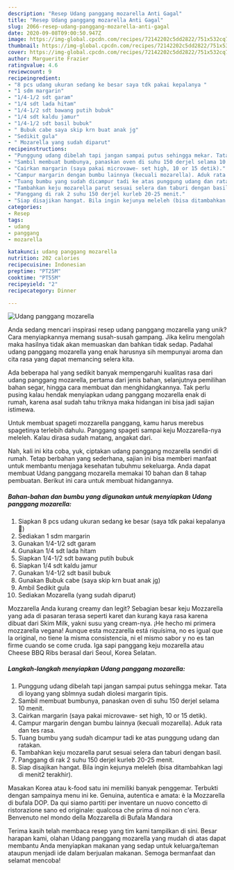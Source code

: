 ```yaml
---
description: "Resep Udang panggang mozarella Anti Gagal"
title: "Resep Udang panggang mozarella Anti Gagal"
slug: 2066-resep-udang-panggang-mozarella-anti-gagal
date: 2020-09-08T09:00:50.947Z
image: https://img-global.cpcdn.com/recipes/72142202c5dd2822/751x532cq70/udang-panggang-mozarella-foto-resep-utama.jpg
thumbnail: https://img-global.cpcdn.com/recipes/72142202c5dd2822/751x532cq70/udang-panggang-mozarella-foto-resep-utama.jpg
cover: https://img-global.cpcdn.com/recipes/72142202c5dd2822/751x532cq70/udang-panggang-mozarella-foto-resep-utama.jpg
author: Marguerite Frazier
ratingvalue: 4.6
reviewcount: 9
recipeingredient:
- "8 pcs udang ukuran sedang ke besar saya tdk pakai kepalanya "
- "1 sdm margarin"
- "1/4-1/2 sdt garam"
- "1/4 sdt lada hitam"
- "1/4-1/2 sdt bawang putih bubuk"
- "1/4 sdt kaldu jamur"
- "1/4-1/2 sdt basil bubuk"
- " Bubuk cabe saya skip krn buat anak jg"
- "Sedikit gula"
- " Mozarella yang sudah diparut"
recipeinstructions:
- "Punggung udang dibelah tapi jangan sampai putus sehingga mekar. Tata di loyang yang sblmnya sudah diolesi margarin tipis."
- "Sambil membuat bumbunya, panaskan oven di suhu 150 derjel selama 10 menit."
- "Cairkan margarin (saya pakai microvawe- set high, 10 or 15 detik)."
- "Campur margarin dengan bumbu lainnya (kecuali mozarella). Aduk rata dan tes rasa."
- "Tuang bumbu yang sudah dicampur tadi ke atas punggung udang dan ratakan."
- "Tambahkan keju mozarella parut sesuai selera dan taburi dengan basil."
- "Panggang di rak 2 suhu 150 derjel kurleb 20-25 menit."
- "Siap disajikan hangat. Bila ingin kejunya meleleh (bisa ditambahkan lagi di menit2 terakhir)."
categories:
- Resep
tags:
- udang
- panggang
- mozarella

katakunci: udang panggang mozarella 
nutrition: 202 calories
recipecuisine: Indonesian
preptime: "PT25M"
cooktime: "PT55M"
recipeyield: "2"
recipecategory: Dinner

---
```



![Udang panggang mozarella](https://img-global.cpcdn.com/recipes/72142202c5dd2822/751x532cq70/udang-panggang-mozarella-foto-resep-utama.jpg)

Anda sedang mencari inspirasi resep udang panggang mozarella yang unik? Cara menyiapkannya memang susah-susah gampang. Jika keliru mengolah maka hasilnya tidak akan memuaskan dan bahkan tidak sedap. Padahal udang panggang mozarella yang enak harusnya sih mempunyai aroma dan cita rasa yang dapat memancing selera kita.

Ada beberapa hal yang sedikit banyak mempengaruhi kualitas rasa dari udang panggang mozarella, pertama dari jenis bahan, selanjutnya pemilihan bahan segar, hingga cara membuat dan menghidangkannya. Tak perlu pusing kalau hendak menyiapkan udang panggang mozarella enak di rumah, karena asal sudah tahu triknya maka hidangan ini bisa jadi sajian istimewa.

Untuk membuat spageti mozzarella panggang, kamu harus merebus spagetinya terlebih dahulu. Panggang spageti sampai keju Mozzarella-nya meleleh. Kalau dirasa sudah matang, angakat dari.


Nah, kali ini kita coba, yuk, ciptakan udang panggang mozarella sendiri di rumah. Tetap berbahan yang sederhana, sajian ini bisa memberi manfaat untuk membantu menjaga kesehatan tubuhmu sekeluarga. Anda dapat membuat Udang panggang mozarella memakai 10 bahan dan 8 tahap pembuatan. Berikut ini cara untuk membuat hidangannya.

<!--inarticleads1-->

##### Bahan-bahan dan bumbu yang digunakan untuk menyiapkan Udang panggang mozarella:

1. Siapkan 8 pcs udang ukuran sedang ke besar (saya tdk pakai kepalanya 😬)
1. Sediakan 1 sdm margarin
1. Gunakan 1/4-1/2 sdt garam
1. Gunakan 1/4 sdt lada hitam
1. Siapkan 1/4-1/2 sdt bawang putih bubuk
1. Siapkan 1/4 sdt kaldu jamur
1. Gunakan 1/4-1/2 sdt basil bubuk
1. Gunakan  Bubuk cabe (saya skip krn buat anak jg)
1. Ambil Sedikit gula
1. Sediakan  Mozarella (yang sudah diparut)


Mozzarella Anda kurang creamy dan legit? Sebagian besar keju Mozzarella yang ada di pasaran terasa seperti karet dan kurang kaya rasa karena dibuat dari Skim Milk, yakni susu yang cream-nya. ¡He hecho mi primera mozzarella vegana! Aunque esta mozzarella está riquísima, no es igual que la original, no tiene la misma consistencia, ni el mismo sabor y no es tan firme cuando se come cruda. Iga sapi panggang keju mozarella atau Cheese BBQ Ribs berasal dari Seoul, Korea Selatan. 

<!--inarticleads2-->

##### Langkah-langkah menyiapkan Udang panggang mozarella:

1. Punggung udang dibelah tapi jangan sampai putus sehingga mekar. Tata di loyang yang sblmnya sudah diolesi margarin tipis.
1. Sambil membuat bumbunya, panaskan oven di suhu 150 derjel selama 10 menit.
1. Cairkan margarin (saya pakai microvawe- set high, 10 or 15 detik).
1. Campur margarin dengan bumbu lainnya (kecuali mozarella). Aduk rata dan tes rasa.
1. Tuang bumbu yang sudah dicampur tadi ke atas punggung udang dan ratakan.
1. Tambahkan keju mozarella parut sesuai selera dan taburi dengan basil.
1. Panggang di rak 2 suhu 150 derjel kurleb 20-25 menit.
1. Siap disajikan hangat. Bila ingin kejunya meleleh (bisa ditambahkan lagi di menit2 terakhir).


Masakan Korea atau k-food satu ini memiliki banyak penggemar. Terbukti dengan sampainya menu ini ke. Genuina, autentica e amata: è la Mozzarella di bufala DOP. Da qui siamo partiti per inventare un nuovo concetto di ristorazione sano ed originale: qualcosa che prima di noi non c&#39;era. Benvenuto nel mondo della Mozzarella di Bufala Mandara 

Terima kasih telah membaca resep yang tim kami tampilkan di sini. Besar harapan kami, olahan Udang panggang mozarella yang mudah di atas dapat membantu Anda menyiapkan makanan yang sedap untuk keluarga/teman ataupun menjadi ide dalam berjualan makanan. Semoga bermanfaat dan selamat mencoba!

